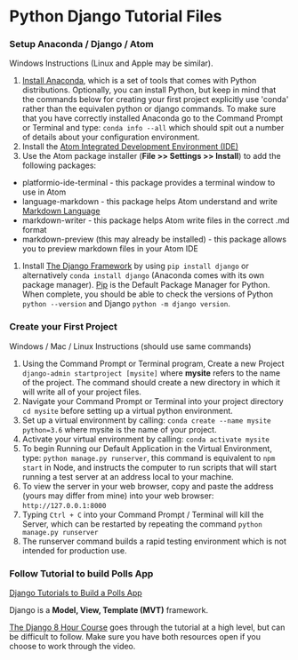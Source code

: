 # Python Django Tutorial Files
### Setup Anaconda / Django / Atom
Windows Instructions (Linux and Apple may be similar).
1. [Install Anaconda](https://www.anaconda.com/distribution/), which is a set of tools that comes with Python distributions.  Optionally, you can install Python, but keep in mind that the commands below for creating your first project explicitly use 'conda' rather than the equivalen python or django commands.  To make sure that you have correctly installed Anaconda go to the Command Prompt or Terminal and type:  `conda info --all` which should spit out a number of details about your configuration environment.
2. Install the [Atom Integrated Development Environment (IDE)](https://atom.io)
3.    Use the Atom package installer (**File >> Settings >> Install**) to add the following packages:
  + platformio-ide-terminal - this package provides a terminal window to use in Atom
  + language-markdown - this package helps Atom understand and write [Markdown Language](https://daringfireball.net/projects/markdown/syntax)
  + markdown-writer - this package helps Atom write files in the correct .md format
  + markdown-preview (this may already be installed) - this package allows you to preview markdown files in your Atom IDE
1. Install [The Django Framework](https://www.djangoproject.com) by using `pip install django` or alternatively `conda install django` (Anaconda comes with its own package manager).  [Pip](https://pypi.org/project/pip/) is the Default Package Manager for Python.  When complete, you should be able to check the versions of Python `python --version` and Django `python -m django version`.

### Create your First Project
Windows / Mac / Linux Instructions (should use same commands)
1. Using the Command Prompt or Terminal program, Create a new Project `django-admin startproject [mysite]` where **mysite** refers to the name of the project.  The command should create a new directory in which it will write all of your project files.
2. Navigate your Command Prompt or Terminal into your project directory `cd mysite` before setting up a virtual python environment.
3. Set up a virtual environment by calling:  `conda create --name mysite python=3.6` where mysite is the name of your project.
4. Activate your virtual environment by calling:  `conda activate mysite`
5. To begin Running our Default Application in the Virtual Environment, type:  `python manage.py runserver`, this command is equivalent to `npm start` in Node, and instructs the computer to run scripts that will start running a test server at an address local to your machine.
6. To view the server in your web browser, copy and paste the address (yours may differ from mine) into your web browser:  `http://127.0.0.1:8000`
7. Typing `Ctrl + C` into your Command Prompt / Terminal will kill the Server, which can be restarted by repeating the command `python manage.py runserver`
8. The runserver command builds a rapid testing environment which is not intended for production use.


### Follow Tutorial to build Polls App
[Django Tutorials to Build a Polls App](https://docs.djangoproject.com/en/2.2/intro/tutorial01/)

Django is a **Model, View, Template (MVT)** framework.

[The Django 8 Hour Course](https://www.youtube.com/watch?v=JT80XhYJdBw&t) goes through the tutorial at a high level, but can be difficult to follow.  Make sure you have both resources open if you choose to work through the video.
